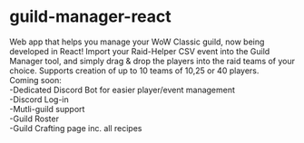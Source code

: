 # guild-manager-react
Web app that helps you manage your WoW Classic guild, now being developed in React!
Import your Raid-Helper CSV event into the Guild Manager tool, and simply drag & drop the players into the raid teams of your choice. Supports creation of up to 10 teams of 10,25 or 40 players.  
Coming soon:  
          -Dedicated Discord Bot for easier player/event management  
          -Discord Log-in  
          -Mutli-guild support  
          -Guild Roster  
          -Guild Crafting page inc. all recipes  
